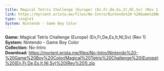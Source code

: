 ```yaml
---
title: Magical Tetris Challenge (Europe) (En,Fr,De,Es,It,Nl,Sv) (Rev 1)
link: https://myrient.erista.me/files/No-Intro/Nintendo%20-%20Game%20Boy%20Color/Magical%20Tetris%20Challenge%20(Europe)%20(En,Fr,De,Es,It,Nl,Sv)%20(Rev%201).zip
type: single1
System: Nintendo - Game Boy Color
---
```

<b>Game:</b> Magical Tetris Challenge (Europe) (En,Fr,De,Es,It,Nl,Sv) (Rev 1)<br>
<b>System:</b> Nintendo - Game Boy Color<br>
<b>Collection:</b> No-Intro<br>
<b>Download:</b> https://myrient.erista.me/files/No-Intro/Nintendo%20-%20Game%20Boy%20Color/Magical%20Tetris%20Challenge%20(Europe)%20(En,Fr,De,Es,It,Nl,Sv)%20(Rev%201).zip